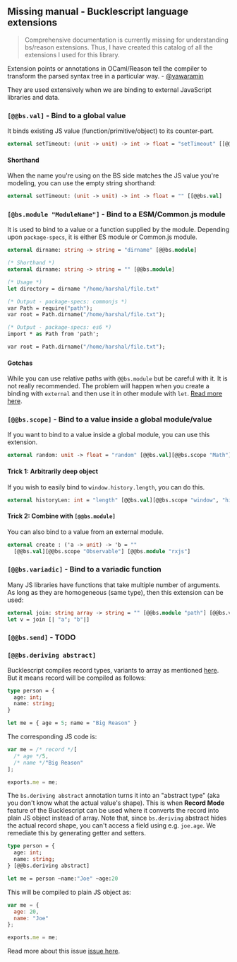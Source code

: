 
## Missing manual - Bucklescript language extensions

> Comprehensive documentation is currently missing for understanding bs/reason extensions. Thus, I have created this catalog of all the extensions I used for this library.

Extension points or annotations in OCaml/Reason tell the compiler to transform the parsed syntax tree in a particular way. - [@yawaramin](https://reasonml.chat/t/docs-about-annotations/666/4?u=mistyharsh)

They are used extensively when we are binding to external JavaScript libraries and data.

### `[@@bs.val]` - Bind to a global value
It binds existing JS value (function/primitive/object) to its counter-part.

```ocaml
external setTimeout: (unit -> unit) -> int -> float = "setTimeout" [[@@bs.val]
```

#### Shorthand
When the name you're using on the BS side matches the JS value you're modeling, you can use the empty string shorthand:

```ocaml
external setTimeout: (unit -> unit) -> int -> float = "" [[@@bs.val]
```

### `[@bs.module "ModuleName"]` - Bind to a ESM/Common.js module
It is used to bind to a value or a function supplied by the module. Depending upon `package-specs`, it is either ES module or Common.js module.

```ocaml
external dirname: string -> string = "dirname" [@@bs.module]

(* Shorthand *)
external dirname: string -> string = "" [@@bs.module]

(* Usage *)
let directory = dirname "/home/harshal/file.txt"

(* Output - package-specs: commonjs *)
var Path = require("path");
var root = Path.dirname("/home/harshal/file.txt");

(* Output - package-specs: es6 *)
import * as Path from 'path';

var root = Path.dirname("/home/harshal/file.txt");
```

#### Gotchas
While you can use relative paths with `@@bs.module` but be careful with it. It is not really recommended. The problem will happen when you create a binding with `external` and then use it in other module with `let`. [Read more here](https://github.com/BuckleScript/bucklescript/issues/3014).

### `[@@bs.scope]` - Bind to a value inside a global module/value
If you want to bind to a value inside a global module, you can use this extension.

```ocaml
external random: unit -> float = "random" [@@bs.val][@@bs.scope "Math"]
```

#### Trick 1: Arbitrarily deep object
If you wish to easily bind to `window.history.length`, you can do this.

```ocaml
external historyLen: int = "length" [@@bs.val][@@bs.scope "window", "history"]
```

#### Trick 2: Combine with `[@@bs.module]`
You can also bind to a value from an external module.

```ocaml
external create : ('a -> unit) -> 'b = ""
  [@@bs.val][@@bs.scope "Observable"] [@@bs.module "rxjs"]
```


### `[@@bs.variadic]` - Bind to a variadic function
Many JS libraries have functions that take multiple number of arguments. As long as they are homogeneous (same type), then this extension can be used:

```ocaml
external join: string array -> string = "" [@@bs.module "path"] [@@bs.variadic]
let v = join [| "a"; "b"|]
```

### `[@@bs.send]` - TODO

### `[@@bs.deriving abstract]`
Bucklescript compiles record types, variants to array as mentioned [here](https://bucklescript.github.io/docs/en/common-data-types.html#design-decisions). But it means record will be compiled as follows:

```ocaml
type person = {
  age: int;
  name: string;
}

let me = { age = 5; name = "Big Reason" }
```

The corresponding JS code is:

```javascript
var me = /* record */[
  /* age */5,
  /* name */"Big Reason"
];

exports.me = me;
```
The `bs.deriving abstract` annotation turns it into an "abstract type" (aka you don't know what the actual value's shape). This is when **Record Mode** feature of the Bucklescript can be used where it converts the record into plain JS object instead of array. Note that, since `bs.deriving` abstract hides the actual record shape, you can't access a field using e.g. `joe.age`. We remediate this by generating getter and setters.

```ocaml
type person = {
  age: int;
  name: string;
} [@@bs.deriving abstract]

let me = person ~name:"Joe" ~age:20
```

This will be compiled to plain JS object as:

```javascript
var me = {
  age: 20,
  name: "Joe"
};

exports.me = me;
```

Read more about this issue [issue here](https://github.com/BuckleScript/bucklescript/issues/2922).
